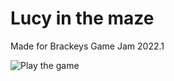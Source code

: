 # Lucy in the maze

Made for Brackeys Game Jam 2022.1

![Play the game](https://col4n.itch.io/lucy-in-the-maze)
